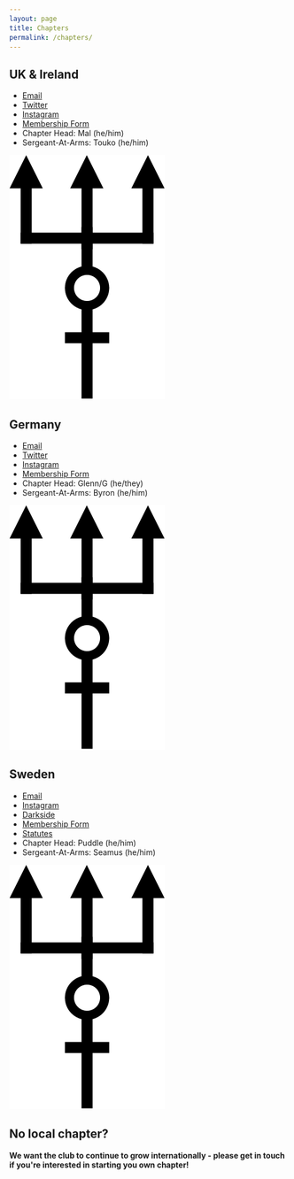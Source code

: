 ```yaml
---
layout: page
title: Chapters
permalink: /chapters/
---
```


## UK & Ireland

<ul>
  <li><a data-umami-event="Email-UK-Click" href="javascript:location='mailto:\u0070\u0072\u006f\u0074\u0065\u0075\u0073\u006c\u0065\u0061\u0074\u0068\u0065\u0072\u0075\u006b\u0069\u0040\u0067\u006d\u0061\u0069\u006c\u002e\u0063\u006f\u006d';void 0">Email</a></li>
  <li><a href="https://twitter.com/ProteusLthrUKI" data-umami-event="Twitter-UK-Click">Twitter</a></li>
  <li><a href="https://www.instagram.com/proteuslthruki/" data-umami-event="Instagram-UK-Click">Instagram</a></li>
  <li><a href="https://docs.google.com/forms/d/e/1FAIpQLSesCkE8_NNMP6MGhoWnjwWTc5gyu6pjnO0fh8csgxkwi004TA/viewform?usp=sf_link" data-umami-event="Form-UK-Click">Membership Form</a></li>
  <li>Chapter Head: Mal (he/him)</li>
  <li>Sergeant-At-Arms: Touko (he/him)</li>
</ul>

<img src="/assets/proteus.png" class="chapter-spacer" />

## Germany

<ul>
  <li><a data-umami-event="Email-Germany-Click" href="javascript:location='mailto:\u0070\u0072\u006f\u0074\u0065\u0075\u0073\u006c\u0065\u0061\u0074\u0068\u0065\u0072\u0063\u006c\u0075\u0062\u0067\u0065\u0072\u006d\u0061\u006e\u0079\u0040\u0067\u006d\u0061\u0069\u006c\u002e\u0063\u006f\u006d';void 0">Email </a></li>
  <li><a href="https://twitter.com/ProteusLthrGer" data-umami-event="Twitter-Germany-Click">Twitter</a></li>
  <li><a href="https://www.instagram.com/proteuslthrger/" data-umami-event="Instagram-Germany-Click">Instagram</a></li>
  <li><a href="https://docs.google.com/forms/d/e/1FAIpQLSd-lwPkOiR_ycQuVOsDWIvgbwGR9QBiEKhkwAbN0CUnJSkrIg/viewform?pli=1" data-umami-event="Form-Germany-Click">Membership Form</a></li>
  <li>Chapter Head: Glenn/G (he/they)</li>
  <li>Sergeant-At-Arms: Byron (he/him)</li>
</ul>

<img src="/assets/proteus.png" class="chapter-spacer" />

## Sweden

<ul>
  <li><a data-umami-event="Email-Sweden-Click" href="javascript:location='mailto:\u0070\u0072\u006f\u0074\u0065\u0075\u0073\u006c\u0074\u0068\u0072\u0073\u0077\u0065\u0040\u0067\u006d\u0061\u0069\u006c\u002e\u0063\u006f\u006d';void 0">Email</a></li>
  <li><a href="https://instagram.com/proteuslthrswe" data-umami-event="Instagram-Sweden-Click">Instagram</a></li>
  <li><a href="https://www.darkside.se/net/?id=2852" data-umami-event="Darkside-Sweden-Click">Darkside</a></li>
  <li><a href="https://forms.gle/igt7LcdrupNfxnsS9" data-umami-event="Form-Sweden-Click">Membership Form</a></li>
  <li><a href="/assets/StadgarProteusLeatherSweden.pdf" data-umami-event="Statutes-Sweden-Click">Statutes</a></li>
  <li>Chapter Head: Puddle (he/him)</li>
  <li>Sergeant-At-Arms: Seamus (he/him)</li>
</ul>

<img src="/assets/proteus.png" class="chapter-spacer" />

## No local chapter?

**We want the club to continue to grow internationally - please get in touch if you're interested in starting you own chapter!**
